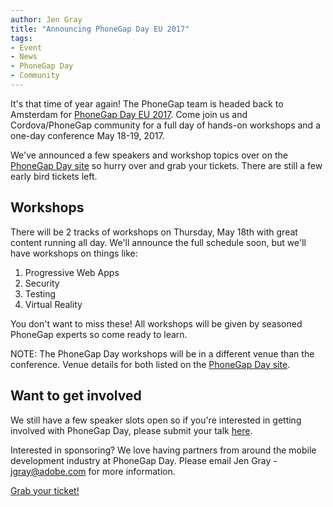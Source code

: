 ```yaml
---
author: Jen Gray
title: "Announcing PhoneGap Day EU 2017"
tags:
- Event
- News
- PhoneGap Day
- Community
---
```


It's that time of year again! The PhoneGap team is headed back to Amsterdam for [PhoneGap Day EU 2017](http://pgday.phonegap.com/eu2017/). Come join us and Cordova/PhoneGap community for a full day of hands-on workshops and a one-day conference May 18-19, 2017. 

We've announced a few speakers and workshop topics over on the [PhoneGap Day site](http://pgday.phonegap.com/eu2017/) so hurry over and grab your tickets. There are still a few early bird tickets left. 

## Workshops

There will be 2 tracks of workshops on Thursday, May 18th with great content running all day. We'll announce the full schedule soon, but we'll have workshops on things like:

1. Progressive Web Apps
2. Security
3. Testing
4. Virtual Reality

You don't want to miss these! All workshops will be given by seasoned PhoneGap experts so come ready to learn.

NOTE: The PhoneGap Day workshops will be in a different venue than the conference. Venue details for both listed on the [PhoneGap Day site](http://pgday.phonegap.com/eu2017/).

## Want to get involved

We still have a few speaker slots open so if you're interested in getting involved with PhoneGap Day, please submit your talk [here](https://docs.google.com/forms/d/e/1FAIpQLSdZzHkdeQtuPkuDPfYMC5VtUDLWaCbI09KBtZsNfY9QuHrckQ/viewform).

Interested in sponsoring? We love having partners from around the mobile development industry at PhoneGap Day. Please email Jen Gray - jgray@adobe.com for more information.

[Grab your ticket!](http://pgday.phonegap.com/eu2017/)
